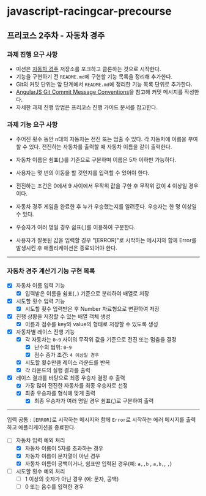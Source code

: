 # javascript-racingcar-precourse

## 프리코스 2주차 - 자동차 경주

### 과제 진행 요구 사항

- 미션은 [자동차 경주](https://github.com/woowacourse-precourse/javascript-racingcar-8) 저장소를 포크하고 클론하는 것으로 시작한다.
- 기능을 구현하기 전 `README.md`에 구현할 기능 목록을 정리해 추가한다.
- Git의 커밋 단위는 앞 단계에서 `README.md`에 정리한 기능 목록 단위로 추가한다.
- [AngularJS Git Commit Message Conventions](https://gist.github.com/stephenparish/9941e89d80e2bc58a153)을 참고해 커밋 메시지를 작성한다.
- 자세한 과제 진행 방법은 프리코스 진행 가이드 문서를 참고한다.

### 과제 기능 요구 사항

- 주어진 횟수 동안 n대의 자동차는 전진 또는 멈출 수 있다.
  각 자동차에 이름을 부여할 수 있다.
  전진하는 자동차를 출력할 때 자동차 이름을 같이 출력한다.

- 자동차 이름은 쉼표(,)를 기준으로 구분하며 이름은 5자 이하만 가능하다.

- 사용자는 몇 번의 이동을 할 것인지를 입력할 수 있어야 한다.

- 전진하는 조건은 0에서 9 사이에서 무작위 값을 구한 후 무작위 값이 4 이상일 경우이다.

- 자동차 경주 게임을 완료한 후 누가 우승했는지를 알려준다. 우승자는 한 명 이상일 수 있다.

- 우승자가 여러 명일 경우 쉼표(,)를 이용하여 구분한다.

- 사용자가 잘못된 값을 입력할 경우 "[ERROR]"로 시작하는 메시지와 함께 Error를 발생시킨 후 애플리케이션은 종료되어야 한다.

---

### 자동차 경주 계산기 기능 구현 목록

- [x] 자동차 이름 입력 기능
  - [x] 입력받은 이름을 쉼표(`,`) 기준으로 분리하여 배열로 저장

- [x] 시도할 횟수 입력 기능
  - [x] 시도할 횟수 입력받은 후 Number 자료형으로 변환하여 저장

- [x] 진행 상황을 저장할 수 있는 배열 객체 생성
  - [x] 이름과 점수를 key와 value의 형태로 저장할 수 있도록 생성

- [x] 자동차별 레이스 진행 기능
  - [x] 각 자동차는 `0~9` 사이의 무작위 값을 기준으로 전진 또는 멈춤을 결정
    - [x] 난수의 범위: `0~9`
    - [x] 점수 증가 조건: `4 이상일 경우`
  - [x] 시도할 횟수만큼 레이스 라운드를 반복
  - [x] 각 라운드의 실행 결과를 출력

- [x] 레이스 결과를 바탕으로 최종 우승자 결정 후 출력
  - [x] 가장 많이 전진한 자동차를 최종 우승자로 선정
  - [x] 최종 우승자를 형식에 맞게 출력
    - [x] 최종 우승자가 여러 명일 경우 쉼표(,)로 구분하여 출력

---

입력 공통 : `[ERROR]`로 시작하는 메시지와 함께 `Error`로 시작하는 에러 메시지를 출력하고 애플리케이션을 종료한다.

- [ ] 자동차 입력 예외 처리
  - [x] 자동차 이름이 5자를 초과하는 경우
  - [x] 자동차 이름이 문자열이 아닌 경우
  - [x] 자동차 이름이 공백이거나, 쉼표만 입력된 경우(예: `a,,b` , `a,b,`, `,`)

- [ ] 시도할 횟수 예외 처리
  - [ ] 1 이상의 숫자가 아닌 경우 (예: 문자, 공백)
  - [ ] 0 또는 음수를 입력한 경우
